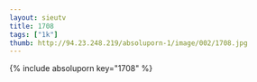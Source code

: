 ```yaml
--- 
layout: sieutv
title: 1708
tags: ["1k"]
thumb: http://94.23.248.219/absoluporn-1/image/002/1708.jpg
---
```

{% include absoluporn key="1708" %} 
